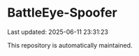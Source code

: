 # BattleEye-Spoofer

Last updated: 2025-06-11 23:31:23

This repository is automatically maintained.
